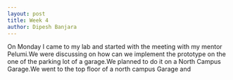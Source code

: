 ```yaml
---
layout: post
title: Week 4
author: Dipesh Banjara
---
```


On Monday I came to my lab and started with the meeting with my mentor Pelumi.We were discussing on how can we implement the prototype on the one of the parking lot of a garage.We planned to do it on a North Campus Garage.We went to the top floor of a north campus Garage and 
